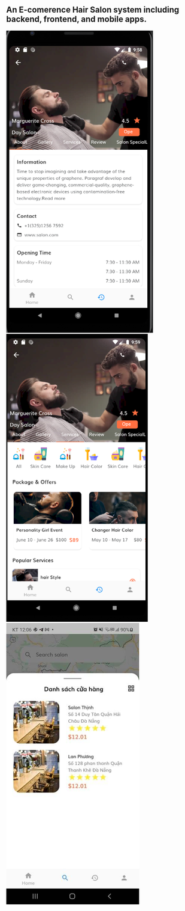 ## An E-comerence Hair Salon system including backend, frontend, and mobile apps.
![alt tag](https://github.com/quocnh/HairSalon/blob/master/1.png?raw=true)
![alt tag](https://github.com/quocnh/HairSalon/blob/master/2.png?raw=true)
![alt tag](https://github.com/quocnh/HairSalon/blob/master/3.jpeg?raw=true)
